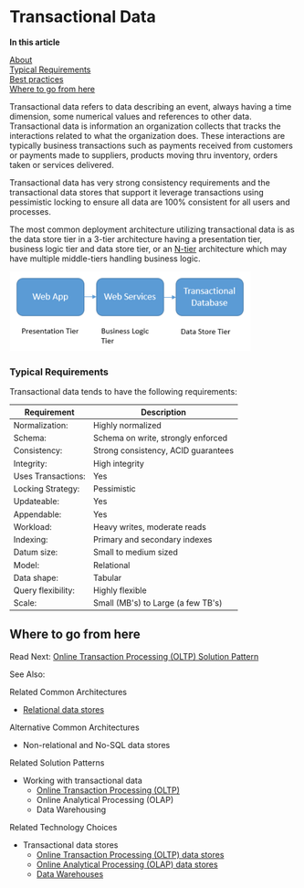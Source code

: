 # Transactional Data 

**In this article**

[About]()  
[Typical Requirements](#requirements)  
[Best practices](#bestpractices)  
[Where to go from here](#wheretogo)  

<a name="about"></a>
Transactional data refers to data describing an event, always having a time dimension, some numerical values and references to other data. Transactional data is information an organization collects that tracks the interactions related to what the organization does. These interactions are typically business transactions such as payments received from customers or payments made to suppliers, products moving thru inventory, orders taken or services delivered.

 Transactional data has very strong consistency requirements and the transactional data stores that support it leverage transactions using pessimistic locking to ensure all data are 100% consistent for all users and processes. 

The most common deployment architecture utilizing transactional data is as the data store tier in a 3-tier architecture having a presentation tier, business logic tier and data store tier, or an [N-tier](https://docs.microsoft.com/azure/architecture/guide/architecture-styles/n-tier) architecture which may have multiple middle-tiers handling business logic. 

![Example of a 3-tier application](./images/three-tier-application.png)

<a name="requirements"></a>
### Typical Requirements
Transactional data tends to have the following requirements:

| Requirement | Description |
| --- | --- |
| Normalization: | Highly normalized |
| Schema: | Schema on write, strongly enforced|
| Consistency: | Strong consistency, ACID guarantees |
| Integrity: | High integrity |
| Uses Transactions: | Yes |
| Locking Strategy: | Pessimistic |
| Updateable: | Yes |
| Appendable: | Yes |
| Workload: | Heavy writes, moderate reads |
| Indexing: | Primary and secondary indexes |
| Datum size: | Small to medium sized |
| Model: | Relational |
| Data shape: | Tabular |
| Query flexibility: | Highly flexible |
| Scale: | Small (MB's) to Large (a few TB's) |

## <a name="wheretogo"></a>Where to go from here
Read Next: [Online Transaction Processing (OLTP) Solution Pattern](../solution-patterns/online-transaction-processing.md)

See Also:

Related Common Architectures
- [Relational data stores](./relational-data-stores.md)

Alternative Common Architectures
- Non-relational and No-SQL data stores

Related Solution Patterns
- Working with transactional data
    - [Online Transaction Processing (OLTP)](../solution-patterns/online-transaction-processing.md)
    - Online Analytical Processing (OLAP)
    - Data Warehousing

Related Technology Choices
- Transactional data stores
    - [Online Transaction Processing (OLTP) data stores](../technology-choices/oltp-data-stores.md)
    - [Online Analytical Processing (OLAP) data stores](../technology-choices/olap-data-stores.md)
    - [Data Warehouses](../technology-choices/data-warehouses.md)

